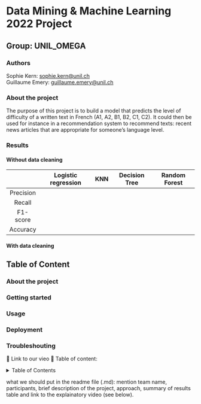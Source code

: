 # **Data Mining & Machine Learning 2022 Project**

## Group: UNIL_OMEGA 

### Authors
Sophie Kern: sophie.kern@unil.ch  
Guillaume Emery: guillaume.emery@unil.ch

### About the project
The purpose of this project is to build a model that predicts the level of difficulty of a written text in French (A1, A2, B1, B2, C1, C2). It could then be used for instance in a recommendation system to recommend texts: recent news articles that are appropriate for someone’s language level.

### Results 

#### Without data cleaning
||Logistic regression|KNN|Decision Tree|Random Forest|
| :---: | :---: | :---: | :---: | :---: | 
|Precision|||||
|Recall|||||
|F1-score|||||
|Accuracy |||||

#### With data cleaning


## Table of Content 
### About the project
### Getting started
### Usage
### Deployment
### Troubleshouting

🎥 Link to our vieo
📂 Table of content:
<!-- TABLE OF CONTENTS --> 
<details>
  <summary>Table of Contents</summary>
  <ol>
    <li>
      <a href="#about-the-project">About The Project</a>
      <ul>
        <li><a href="#functions">Functions</a></li>
      </ul>
      <ul>
        <li><a href="#classes">Classes</a></li>
      </ul>
    </li>
    <li>
      <a href="#getting-started">Getting Started</a>
      <ul>
        <li><a href="#prerequisites">Prerequisites</a></li>
        <li><a href="#installation">Installation</a></li>
      </ul>
    </li>
    <li><a href="#usage">Usage</a></li>
    <li><a href="#roadmap">Roadmap</a></li>
    <li><a href="#contributing">Contributing</a></li>
    <li><a href="#license">License</a></li>
    <li><a href="#contact">Contact</a></li>
    <li><a href="#acknowledgments">Acknowledgments</a></li>
  </ol>
</details>


what we should put in the readme file (.md): mention team name, participants, brief description of the project, approach, summary of results table and link to the explainatory video (see below).
